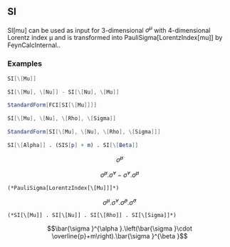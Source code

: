 ##  SI 

SI[mu] can be used as input for 3-dimensional $\sigma ^{\mu }$ with 4-dimensional Lorentz index μ and is transformed into PauliSigma[LorentzIndex[mu]] by FeynCalcInternal..

###  Examples 

```mathematica
SI[\[Mu]] 
 
SI[\[Mu], \[Nu]] - SI[\[Nu], \[Mu]] 
 
StandardForm[FCI[SI[\[Mu]]]] 
 
SI[\[Mu], \[Nu], \[Rho], \[Sigma]] 
 
StandardForm[SI[\[Mu], \[Nu], \[Rho], \[Sigma]]] 
 
SI[\[Alpha]] . (SIS[p] + m) . SI[\[Beta]]
```

$$\bar{\sigma }^{\mu }$$

$$\bar{\sigma }^{\mu }.\bar{\sigma }^{\nu }-\bar{\sigma }^{\nu }.\bar{\sigma }^{\mu }$$

```
(*PauliSigma[LorentzIndex[\[Mu]]]*)
```

$$\bar{\sigma }^{\mu }.\bar{\sigma }^{\nu }.\bar{\sigma }^{\rho }.\bar{\sigma }^{\sigma }$$

```
(*SI[\[Mu]] . SI[\[Nu]] . SI[\[Rho]] . SI[\[Sigma]]*)
```

$$\bar{\sigma }^{\alpha }.\left(\bar{\sigma }\cdot \overline{p}+m\right).\bar{\sigma }^{\beta }$$